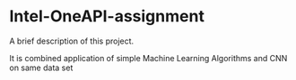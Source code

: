 
# Intel-OneAPI-assignment

A brief description of this project.

It is combined application of simple Machine Learning Algorithms and CNN on same data set

